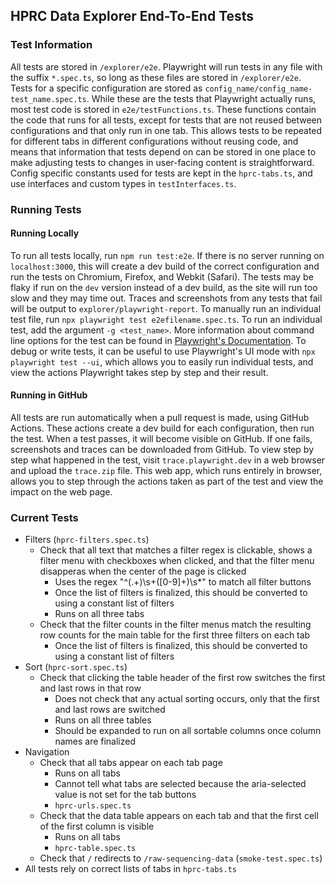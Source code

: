 ## HPRC Data Explorer End-To-End Tests

### Test Information

All tests are stored in `/explorer/e2e`. Playwright will run tests in any file with the suffix `*.spec.ts`, so long as these files are stored in `/explorer/e2e`.
Tests for a specific configuration are stored as `config_name/config_name-test_name.spec.ts`. While these are the tests
that Playwright actually runs, most test code is stored in `e2e/testFunctions.ts`. These functions contain the
code that runs for all tests, except for tests that are not reused between configurations and that only run in one tab. This allows tests to be repeated
for different tabs in different configurations without reusing code, and means that information that tests
depend on can be stored in one place to make adjusting tests to changes in user-facing content is straightforward.
Config specific constants used for tests are kept in the `hprc-tabs.ts`, and use interfaces and
custom types in `testInterfaces.ts`.

### Running Tests

#### Running Locally

To run all tests locally, run `npm run test:e2e`. If there is no server running
on `localhost:3000`, this will create a dev build of the correct configuration and run the tests on Chromium, Firefox, and Webkit (Safari). The tests may be flaky
if run on the `dev` version instead of a dev build, as the site will run too slow and they may time out. Traces
and screenshots from any tests that fail will be output to `explorer/playwright-report`. To manually run an individual test file,
run `npx playwright test e2efilename.spec.ts`. To run an individual test, add the argument `-g <test_name>`. More information
about command line options for the test can be found in [Playwright's Documentation](https://playwright.dev/docs/test-cli).
To debug or write tests, it can be useful to use Playwright's UI mode with `npx playwright test --ui`, which allows you
to easily run individual tests, and view the actions Playwright takes step by step and their result.

#### Running in GitHub

All tests are run automatically when a pull request is made, using GitHub Actions. These actions create a dev build
for each configuration, then run the test. When a test passes, it will become visible on GitHub. If one fails, screenshots
and traces can be downloaded from GitHub. To view step by step what happened in the test, visit `trace.playwright.dev`
in a web browser and upload the `trace.zip` file. This web app, which runs entirely in browser, allows you to step
through the actions taken as part of the test and view the impact on the web page.

### Current Tests

- Filters (`hprc-filters.spec.ts`)
  - Check that all text that matches a filter regex is clickable, shows a filter menu with checkboxes when clicked, and that the filter menu disapperas when the center of the page is clicked
    - Uses the regex "^(.+)\s+\([0-9]+\)\s\*" to match all filter buttons
    - Once the list of filters is finalized, this should be converted to using a constant list of filters
    - Runs on all three tabs
  - Check that the filter counts in the filter menus match the resulting row counts for the main table for the first three filters on each tab
    - Once the list of filters is finalized, this should be converted to using a constant list of filters
- Sort (`hprc-sort.spec.ts`)
  - Check that clicking the table header of the first row switches the first and last rows in that row
    - Does not check that any actual sorting occurs, only that the first and last rows are switched
    - Runs on all three tables
    - Should be expanded to run on all sortable columns once column names are finalized
- Navigation
  - Check that all tabs appear on each tab page
    - Runs on all tabs
    - Cannot tell what tabs are selected because the aria-selected value is not set for the tab buttons
    - `hprc-urls.spec.ts`
  - Check that the data table appears on each tab and that the first cell of the first column is visible
    - Runs on all tabs
    - `hprc-table.spec.ts`
  - Check that `/` redirects to `/raw-sequencing-data` (`smoke-test.spec.ts`)
- All tests rely on correct lists of tabs in `hprc-tabs.ts`
